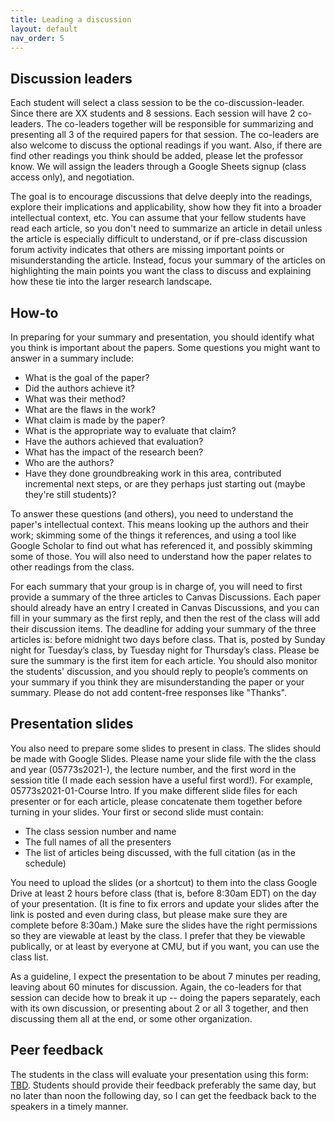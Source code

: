 ```yaml
---
title: Leading a discussion
layout: default
nav_order: 5
---
```


## Discussion leaders

Each student will select a class session to be the co-discussion-leader. 
Since there are XX students and 8 sessions. Each session will have 2 co-leaders. The co-leaders together will be responsible for summarizing and presenting all 3 of the required papers for that session. The co-leaders are also welcome to discuss the optional readings if you want. Also, if there are find other readings you think should be added, please let the professor know. We will assign the leaders through a Google Sheets signup (class access only), and negotiation.

<!-- The leader can work it out among themselves how to divide the time and work, but all students are expected to take at least some of the presenting time.  -->
The goal is to encourage discussions that delve deeply into the readings, explore their implications and applicability, show how they fit into a broader intellectual context, etc. You can assume that your fellow students have read each article, so you don't need to summarize an article in detail unless the article is especially difficult to understand, or if pre-class discussion forum activity indicates that others are missing important points or misunderstanding the article. Instead, focus your summary of the articles on highlighting the main points you want the class to discuss and explaining how these tie into the larger research landscape.


## How-to
In preparing for your summary and presentation, you should identify what you think is important about the papers. Some questions you might want to answer in a summary include:

- What is the goal of the paper?
- Did the authors achieve it?
- What was their method?
- What are the flaws in the work?
- What claim is made by the paper?
- What is the appropriate way to evaluate that claim?
- Have the authors achieved that evaluation?
- What has the impact of the research been?
- Who are the authors?
- Have they done groundbreaking work in this area, contributed incremental next steps, or are they perhaps just starting out (maybe they're still students)?


To answer these questions (and others), you need to understand the paper's intellectual context. This means looking up the authors and their work; skimming some of the things it references, and using a tool like Google Scholar to find out what has referenced it, and possibly skimming some of those. You will also need to understand how the paper relates to other readings from the class.  

For each summary that your group is in charge of, you will need to first provide a summary of the three articles to Canvas Discussions. Each paper should already have an entry I created in Canvas Discussions, and you can fill in your summary as the first reply, and then the rest of the class will add their discussion items. The deadline for adding your summary of the three articles is: before midnight two days before class. That is, posted by Sunday night for Tuesday’s class, by Tuesday night for Thursday’s class. Please be sure the summary is the first item for each article. You should also monitor the students' discussion, and you should reply to people’s comments on your summary if you think they are misunderstanding the paper or your summary. Please do not add content-free responses like "Thanks".

## Presentation slides
You also need to prepare some slides to present in class. The slides should be made with Google Slides. Please name your slide file with the the class and year (05773s2021-), the lecture number, and the first word in the session title (I made each session have a useful first word!). For example, 05773s2021-01-Course Intro. If you make different slide files for each presenter or for each article, please concatenate them together before turning in your slides. Your first or second slide must contain:

- The class session number and name
- The full names of all the presenters
- The list of articles being discussed, with the full citation (as in the schedule)

You need to upload the slides (or a shortcut) to them into the class Google Drive at least 2 hours before class (that is, before 8:30am EDT) on the day of your presentation. (It is fine to fix errors and update your slides after the link is posted and even during class, but please make sure they are complete before 8:30am.) Make sure the slides have the right permissions so they are viewable at least by the class. I prefer that they be viewable publically, or at least by everyone at CMU, but if you want, you can use the class list.

As a guideline, I expect the presentation to be about 7 minutes per reading, leaving about 60 minutes for discussion. Again, the co-leaders for that session can decide how to break it up -- doing the papers separately, each with its own discussion, or presenting about 2 or all 3 together, and then discussing them all at the end, or some other organization.


## Peer feedback
The students in the class will evaluate your presentation using this form: [TBD](). Students should provide their feedback preferably the same day, but no later than noon the following day, so I can get the feedback back to the speakers in a timely manner.